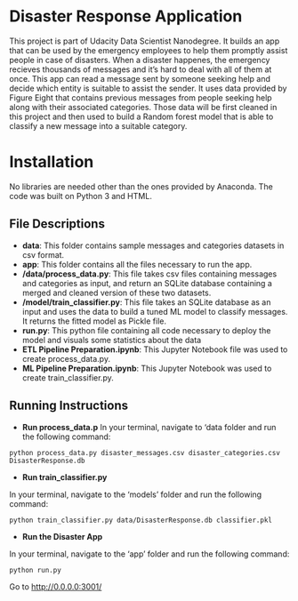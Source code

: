 # Disaster Response Application

This project is part of Udacity Data Scientist Nanodegree. It builds an app that can be used by the emergency employees to help them promptly assist people in case of disasters. When a disaster happenes, the emergency recieves thousands of messages and it’s hard to deal with all of them at once. This app can read a message sent by someone seeking help and decide which entity is suitable to assist the sender. It uses data provided by Figure Eight that contains previous messages from people seeking help along with their associated categories. Those data will be first cleaned in this project and then used to build a Random forest model that is able to classify a new message into a suitable category.

# Installation
No libraries are needed other than the ones provided by Anaconda. The code was built on Python 3 and HTML.

## File Descriptions
* **data**: This folder contains sample messages and categories datasets in csv format.
* **app**: This folder contains all the files necessary to run the app.
* **/data/process_data.py**: This file takes csv files containing messages and categories as input, and return an SQLite database containing a merged and cleaned version of these two datasets.
* **/model/train_classifier.py**: This file takes an SQLite database as an input and uses the data to build a tuned ML model to classify messages. It returns the fitted model as Pickle file.
* **run.py**: This python file containing all code necessary to deploy the model and visuals some statistics about the data
* **ETL Pipeline Preparation.ipynb**: This Jupyter Notebook file was used to create process_data.py. 
* **ML Pipeline Preparation.ipynb**: This Jupyter Notebook was used to create train_classifier.py.


## Running Instructions
* **Run process_data.p**
In your terminal, navigate to ‘data folder and run the following command: 

`python process_data.py disaster_messages.csv disaster_categories.csv DisasterResponse.db`

* **Run train_classifier.py**

In your terminal, navigate to the ‘models’ folder and run the following command: 

`python train_classifier.py data/DisasterResponse.db classifier.pkl`

* **Run the Disaster App**

In your terminal, navigate to the ‘app’ folder and run the following command: 

`python run.py`
    
Go to http://0.0.0.0:3001/
